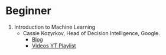 # Beginner 
1. Introduction to Machine Learning  
	- Cassie Kozyrkov, Head of Decision Intelligence, Google. 
		- [Blog](https://kozyrkov.medium.com/)
		- [Videos YT Playlist](http://bit.ly/mfml_000)
